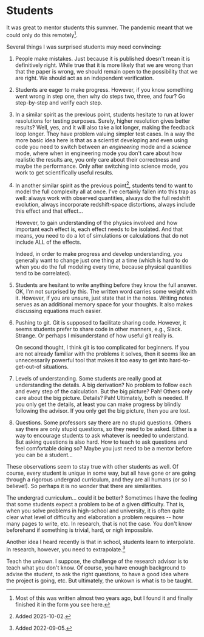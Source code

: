 # Students

It was great to mentor students this summer. The pandemic meant that we could
only do this remotely[^1].

Several things I was surprised students may need convincing:

1. People make mistakes. Just because it is published doesn't mean it is
   definitively right. While true that it is more likely that we are wrong than
   that the paper is wrong, we should remain open to the possibility that we
   are right. We should act as an independent verification.

2. Students are eager to make progress. However, if you know something went
   wrong in step one, then why do steps two, three, and four? Go step-by-step
   and verify each step.

3. In a similar spirit as the previous point, students hesitate to run at lower
   resolutions for testing purposes. Surely, higher resolution gives better
   results? Well, yes, and it will also take a lot longer, making the feedback
   loop longer. They have problem valuing simpler test cases. In a way the more
   basic idea here is that as a scientist developing and even using code you
   need to switch between an *engineering* mode and a *science* mode, where
   when in engineering mode you don't care about how realistic the results are,
   you only care about their correctness and maybe the performance. Only after
   switching into science mode, you work to get scientifically useful results.

4. In another similar spirit as the previous point[^3], students tend to want
   to model the full complexity all at once. I've certainly fallen into this
   trap as well: always work with observed quantities, always do the full
   redshift evolution, always incorporate redshift-space distortions, always
   include this effect and that effect...

   However, to gain understanding of the physics involved and how important
   each effect is, each effect needs to be isolated. And that means, you need
   to do a lot of simulations or calculations that do not include ALL of the
   effects.

   Indeed, in order to make progress and develop understanding, you generally
   want to change just one thing at a time (which is hard to do when you do the
   full modeling every time, because physical quantities tend to be
   correlated).

4. Students are hesitant to write anything before they know the full answer.
   OK, I'm not surprised by this. The written word carries some weight with it.
   However, if you are unsure, just state that in the notes. Writing notes
   serves as an additional memory space for your thoughts. It also makes
   discussing equations much easier.

5. Pushing to git. Git is supposed to facilitate sharing code. However, it
   seems students prefer to share code in other manners, e.g., Slack. Strange.
   Or perhaps I misunderstand of how useful git really is.

   On second thought, I think git is too complicated for beginners. If you
   are not already familiar with the problems it solves, then it seems like
   an unnecessarily powerful tool that makes it too easy to get into
   hard-to-get-out-of situations.

6. Levels of understanding. Some students are really good at understanding the
   details. A big derivation? No problem to follow each and every step of the
   calculation. But the big picture? Pah! Others only care about the big
   picture. Details? Pah! Ultimately, both is needed. If you only get the
   details, at least you can make progress by blindly following the advisor. If
   you only get the big picture, then you are lost.

7. Questions. Some professors say there are no stupid questions. Others say
   there are only stupid questions, so they need to be asked. Either is a way
   to encourage students to ask whatever is needed to understand. But asking
   questions is also hard. How to teach to ask questions and feel
   comfortable doing so? Maybe you just need to be a mentor before you can be a
   student...

These observations seem to stay true with other students as well. Of course,
every student is unique in some way, but all have gone or are going through a
rigorous undergrad curriculum, and they are all humans (or so I believe!). So
perhaps it is no wonder that there are similarities.

The undergrad curriculum... could it be better? Sometimes I have the feeling
that some students expect a problem to be of a given difficulty. That is, when
you solve problems in high-school and university, it is often quite clear what
level of difficulty and elaboration a problem requires -- how many pages to
write, etc. In research, that is not the case. You don't know beforehand if
something is trivial, hard, or nigh impossible.

Another idea I heard recently is that in school, students learn to interpolate.
In research, however, you need to extrapolate.[^2]

Teach the unkown. I suppose, the challenge of the research advisor is to teach
what you don't know. Of course, you have enough background to advise the
student, to ask the right questions, to have a good idea where the project is
going, etc. But ultimately, the unkown is what is to be taught.

[^1]: Most of this was written almost two years ago, but I found it and finally finished it in the form you see here.
[^2]: Added 2022-09-05.
[^3]: Added 2025-10-02.
